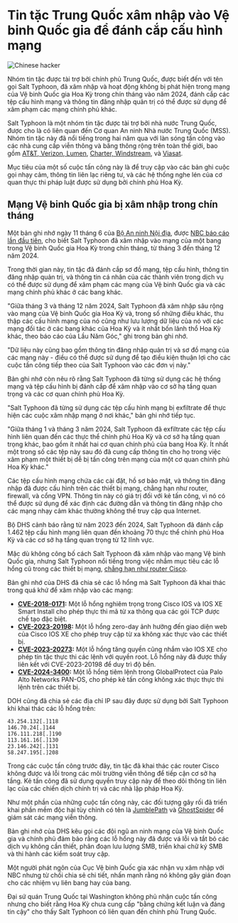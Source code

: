 # Tin tặc Trung Quốc xâm nhập vào Vệ binh Quốc gia để đánh cắp cấu hình mạng

![Chinese hacker](https://www.bleepstatic.com/content/hl-images/2025/03/05/chinese-hacker-flag.jpg)

Nhóm tin tặc được tài trợ bởi chính phủ Trung Quốc, được biết đến với tên gọi Salt Typhoon, đã xâm nhập và hoạt động không bị phát hiện trong mạng của Vệ binh Quốc gia Hoa Kỳ trong chín tháng vào năm 2024, đánh cắp các tệp cấu hình mạng và thông tin đăng nhập quản trị có thể được sử dụng để xâm phạm các mạng chính phủ khác.

Salt Typhoon là một nhóm tin tặc được tài trợ bởi nhà nước Trung Quốc, được cho là có liên quan đến Cơ quan An ninh Nhà nước Trung Quốc (MSS). Nhóm tin tặc này đã nổi tiếng trong hai năm qua với làn sóng tấn công vào các nhà cung cấp viễn thông và băng thông rộng trên toàn thế giới, bao gồm [AT&T, Verizon, Lumen](https://www.bleepingcomputer.com/news/security/atandt-verizon-reportedly-hacked-to-target-us-govt-wiretapping-platform/), [Charter, Windstream](https://www.bleepingcomputer.com/news/security/charter-and-windstream-among-nine-us-telecoms-hacked-by-china/), và [Viasat](https://www.bleepingcomputer.com/news/security/telecom-giant-viasat-breached-by-chinas-salt-typhoon-hackers/).

Mục tiêu của một số cuộc tấn công này là để truy cập vào các bản ghi cuộc gọi nhạy cảm, thông tin liên lạc riêng tư, và các hệ thống nghe lén của cơ quan thực thi pháp luật được sử dụng bởi chính phủ Hoa Kỳ.

## Mạng Vệ binh Quốc gia bị xâm nhập trong chín tháng

Một bản ghi nhớ ngày 11 tháng 6 của [Bộ An ninh Nội địa](https://www.documentcloud.org/documents/25998809-20250611-dhs-salt-typhoon/), được [NBC báo cáo lần đầu tiên](https://www.nbcnews.com/tech/security/national-guard-was-hacked-chinas-salt-typhoon-group-dhs-says-rcna218648), cho biết Salt Typhoon đã xâm nhập vào mạng của một bang trong Vệ binh Quốc gia Hoa Kỳ trong chín tháng, từ tháng 3 đến tháng 12 năm 2024.

Trong thời gian này, tin tặc đã đánh cắp sơ đồ mạng, tệp cấu hình, thông tin đăng nhập quản trị, và thông tin cá nhân của các thành viên trong dịch vụ có thể được sử dụng để xâm phạm các mạng của Vệ binh Quốc gia và các mạng chính phủ khác ở các bang khác.

"Giữa tháng 3 và tháng 12 năm 2024, Salt Typhoon đã xâm nhập sâu rộng vào mạng của Vệ binh Quốc gia Hoa Kỳ và, trong số những điều khác, thu thập các cấu hình mạng của nó cũng như lưu lượng dữ liệu của nó với các mạng đối tác ở các bang khác của Hoa Kỳ và ít nhất bốn lãnh thổ Hoa Kỳ khác, theo báo cáo của Lầu Năm Góc," ghi trong bản ghi nhớ.

"Dữ liệu này cũng bao gồm thông tin đăng nhập quản trị và sơ đồ mạng của các mạng này - điều có thể được sử dụng để tạo điều kiện thuận lợi cho các cuộc tấn công tiếp theo của Salt Typhoon vào các đơn vị này."

Bản ghi nhớ còn nêu rõ rằng Salt Typhoon đã từng sử dụng các hệ thống mạng và tệp cấu hình bị đánh cắp để xâm nhập vào cơ sở hạ tầng quan trọng và các cơ quan chính phủ Hoa Kỳ.

"Salt Typhoon đã từng sử dụng các tệp cấu hình mạng bị exfiltrate để thực hiện các cuộc xâm nhập mạng ở nơi khác," bản ghi nhớ tiếp tục.

"Giữa tháng 1 và tháng 3 năm 2024, Salt Typhoon đã exfiltrate các tệp cấu hình liên quan đến các thực thể chính phủ Hoa Kỳ và cơ sở hạ tầng quan trọng khác, bao gồm ít nhất hai cơ quan chính phủ của bang Hoa Kỳ. Ít nhất một trong số các tệp này sau đó đã cung cấp thông tin cho họ trong việc xâm phạm một thiết bị dễ bị tấn công trên mạng của một cơ quan chính phủ Hoa Kỳ khác."

Các tệp cấu hình mạng chứa các cài đặt, hồ sơ bảo mật, và thông tin đăng nhập đã được cấu hình trên các thiết bị mạng, chẳng hạn như router, firewall, và cổng VPN. Thông tin này có giá trị đối với kẻ tấn công, vì nó có thể được sử dụng để xác định các đường dẫn và thông tin đăng nhập cho các mạng nhạy cảm khác thường không thể truy cập qua Internet.

Bộ DHS cảnh báo rằng từ năm 2023 đến 2024, Salt Typhoon đã đánh cắp 1.462 tệp cấu hình mạng liên quan đến khoảng 70 thực thể chính phủ Hoa Kỳ và các cơ sở hạ tầng quan trọng từ 12 lĩnh vực.

Mặc dù không công bố cách Salt Typhoon đã xâm nhập vào mạng Vệ binh Quốc gia, nhưng Salt Typhoon nổi tiếng trong việc nhắm mục tiêu các lỗ hổng cũ trong các thiết bị mạng, [chẳng hạn như router Cisco](https://www.bleepingcomputer.com/news/security/chinese-hackers-breach-more-us-telecoms-via-unpatched-cisco-routers/).

Bản ghi nhớ của DHS đã chia sẻ các lỗ hổng mà Salt Typhoon đã khai thác trong quá khứ để xâm nhập vào các mạng:

* **[CVE-2018-0171](https://nvd.nist.gov/vuln/detail/cve-2018-0171):** Một lỗ hổng nghiêm trọng trong Cisco IOS và IOS XE Smart Install cho phép thực thi mã từ xa thông qua các gói TCP được chế tạo đặc biệt.
* **[CVE-2023-20198](https://nvd.nist.gov/vuln/detail/cve-2023-20198):** Một lỗ hổng zero-day ảnh hưởng đến giao diện web của Cisco IOS XE cho phép truy cập từ xa không xác thực vào các thiết bị.
* **[CVE-2023-20273](https://nvd.nist.gov/vuln/detail/cve-2023-20273):** Một lỗ hổng tăng quyền cũng nhắm vào IOS XE cho phép tin tặc thực thi các lệnh với quyền root. Lỗ hổng này đã được thấy liên kết với CVE-2023-20198 để duy trì độ bền.
* **[CVE-2024-3400](https://security.paloaltonetworks.com/CVE-2024-3400):** Một lỗ hổng tiêm lệnh trong GlobalProtect của Palo Alto Networks PAN-OS, cho phép kẻ tấn công không xác thực thực thi lệnh trên các thiết bị.

DOH cũng đã chia sẻ các địa chỉ IP sau đây được sử dụng bởi Salt Typhoon khi khai thác các lỗ hổng trên:

```
43.254.132[.]118
146.70.24[.]144
176.111.218[.]190
113.161.16[.]130
23.146.242[.]131
58.247.195[.]208
```

Trong các cuộc tấn công trước đây, tin tặc đã khai thác các router Cisco không được vá lỗi trong các môi trường viễn thông để tiếp cận cơ sở hạ tầng. Kẻ tấn công đã sử dụng quyền truy cập này để theo dõi thông tin liên lạc của các chiến dịch chính trị và các nhà lập pháp Hoa Kỳ.

Như một phần của những cuộc tấn công này, các đối tượng gây rối đã triển khai phần mềm độc hại tùy chỉnh có tên là [JumblePath](https://www.bleepingcomputer.com/news/security/chinese-hackers-use-custom-malware-to-spy-on-us-telecom-networks/) và [GhostSpider](https://www.bleepingcomputer.com/news/security/salt-typhoon-hackers-backdoor-telcos-with-new-ghostspider-malware/) để giám sát các mạng viễn thông.

Bản ghi nhớ của DHS kêu gọi các đội ngũ an ninh mạng của Vệ binh Quốc gia và chính phủ đảm bảo rằng các lỗ hổng này đã được vá lỗi và tắt bỏ các dịch vụ không cần thiết, phân đoạn lưu lượng SMB, triển khai chữ ký SMB và thi hành các kiểm soát truy cập.

Một người phát ngôn của Cục Vệ binh Quốc gia xác nhận vụ xâm nhập với NBC nhưng từ chối chia sẻ chi tiết, nhấn mạnh rằng nó không gây gián đoạn cho các nhiệm vụ liên bang hay của bang.

Đại sứ quán Trung Quốc tại Washington không phủ nhận cuộc tấn công nhưng cho biết rằng Hoa Kỳ chưa cung cấp "bằng chứng kết luận và đáng tin cậy" cho thấy Salt Typhoon có liên quan đến chính phủ Trung Quốc.
